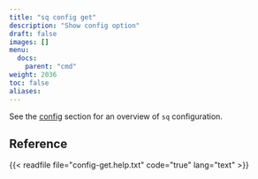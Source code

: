 ```yaml
---
title: "sq config get"
description: "Show config option"
draft: false
images: []
menu:
  docs:
    parent: "cmd"
weight: 2036
toc: false
aliases:
---
```

See the [config](/docs/config) section for an overview of `sq` configuration.

## Reference

{{< readfile file="config-get.help.txt" code="true" lang="text" >}}

